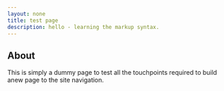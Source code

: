 ```yaml
---
layout: none
title: test page
description: hello - learning the markup syntax.
---
```

## About
This is simply a dummy page to test all the touchpoints required to build  anew page to the site navigation. 
